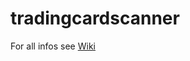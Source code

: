 # tradingcardscanner
For all infos see [Wiki](https://github.com/davidbrueggemann/tradingcardscanner/wiki)
